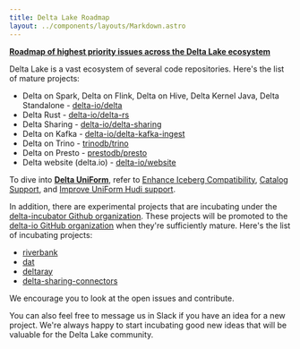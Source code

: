 ```yaml
---
title: Delta Lake Roadmap
layout: ../components/layouts/Markdown.astro
---
```


**[Roadmap of highest priority issues across the Delta Lake ecosystem](https://github.com/orgs/delta-io/projects/10/views/1)**

Delta Lake is a vast ecosystem of several code repositories. Here's the list of mature projects:

- Delta on Spark, Delta on Flink, Delta on Hive, Delta Kernel Java, Delta Standalone - [delta-io/delta](https://github.com/delta-io/delta)
- Delta Rust - [delta-io/delta-rs](https://github.com/delta-io/delta-rs)
- Delta Sharing - [delta-io/delta-sharing](https://github.com/delta-io/delta-sharing)
- Delta on Kafka - [delta-io/delta-kafka-ingest](https://github.com/delta-io/kafka-delta-ingest)
- Delta on Trino - [trinodb/trino](https://github.com/trinodb/trino/tree/master/plugin/trino-delta-lake/)
- Delta on Presto - [prestodb/presto](https://github.com/prestodb/presto/tree/master/presto-delta)
- Delta website (delta.io) - [delta-io/website](https://github.com/delta-io/website)

To dive into **[Delta UniForm](https://docs.delta.io/latest/delta-uniform.html)**, refer to [Enhance Iceberg
Compatibility](https://github.com/delta-io/delta/issues/2297), [Catalog
Support](https://github.com/delta-io/delta/issues/2105), and [Improve UniForm
Hudi support](https://github.com/delta-io/delta/issues/2738).

In addition, there are experimental projects that are incubating under the [delta-incubator Github organization](https://github.com/delta-incubator/). These projects will be promoted to the [delta-io GitHub organization](https://github.com/delta-io/) when they're sufficiently mature. Here's the list of incubating projects:

- [riverbank](https://github.com/delta-incubator/riverbank)
- [dat](https://github.com/delta-incubator/dat)
- [deltaray](https://github.com/delta-incubator/deltaray)
- [delta-sharing-connectors](https://github.com/delta-incubator/delta-sharing-connectors)

We encourage you to look at the open issues and contribute.

You can also feel free to message us in Slack if you have an idea for a new project. We're always happy to start incubating good new ideas that will be valuable for the Delta Lake community.
